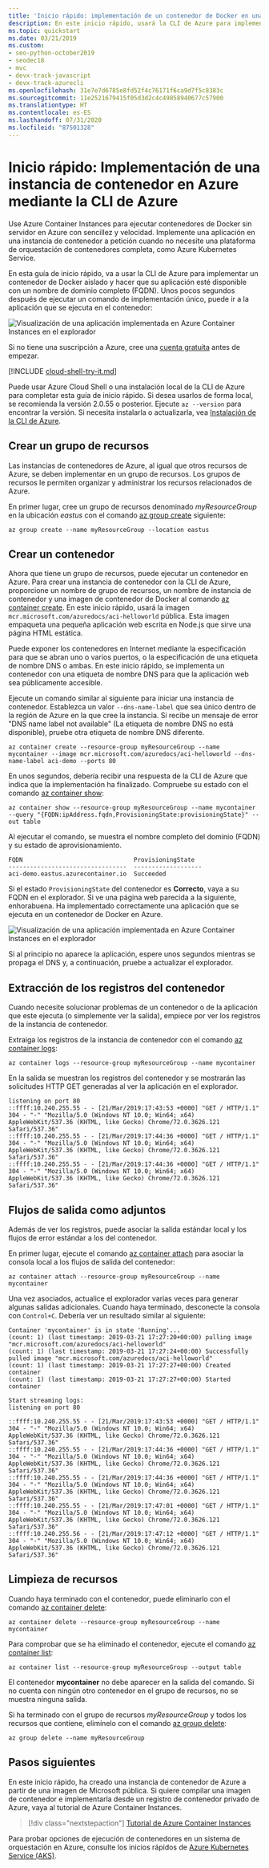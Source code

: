 ```yaml
---
title: 'Inicio rápido: implementación de un contenedor de Docker en una instancia de contenedor (CLI de Azure)'
description: En este inicio rápido, usará la CLI de Azure para implementar rápidamente una aplicación web en contenedores que se ejecuta en una instancia de contenedor aislada de Azure
ms.topic: quickstart
ms.date: 03/21/2019
ms.custom:
- seo-python-october2019
- seodec18
- mvc
- devx-track-javascript
- devx-track-azurecli
ms.openlocfilehash: 31e7e7d6785e8fd52f4c76171f6ca9d7f5c8383c
ms.sourcegitcommit: 11e2521679415f05d3d2c4c49858940677c57900
ms.translationtype: HT
ms.contentlocale: es-ES
ms.lasthandoff: 07/31/2020
ms.locfileid: "87501328"
---
```

# <a name="quickstart-deploy-a-container-instance-in-azure-using-the-azure-cli"></a>Inicio rápido: Implementación de una instancia de contenedor en Azure mediante la CLI de Azure

Use Azure Container Instances para ejecutar contenedores de Docker sin servidor en Azure con sencillez y velocidad. Implemente una aplicación en una instancia de contenedor a petición cuando no necesite una plataforma de orquestación de contenedores completa, como Azure Kubernetes Service.

En esta guía de inicio rápido, va a usar la CLI de Azure para implementar un contenedor de Docker aislado y hacer que su aplicación esté disponible con un nombre de dominio completo (FQDN). Unos pocos segundos después de ejecutar un comando de implementación único, puede ir a la aplicación que se ejecuta en el contenedor:

![Visualización de una aplicación implementada en Azure Container Instances en el explorador][aci-app-browser]

Si no tiene una suscripción a Azure, cree una [cuenta gratuita][azure-account] antes de empezar.

[!INCLUDE [cloud-shell-try-it.md](../../includes/cloud-shell-try-it.md)]

Puede usar Azure Cloud Shell o una instalación local de la CLI de Azure para completar esta guía de inicio rápido. Si desea usarlos de forma local, se recomienda la versión 2.0.55 o posterior. Ejecute `az --version` para encontrar la versión. Si necesita instalarla o actualizarla, vea [Instalación de la CLI de Azure][azure-cli-install].

## <a name="create-a-resource-group"></a>Crear un grupo de recursos

Las instancias de contenedores de Azure, al igual que otros recursos de Azure, se deben implementar en un grupo de recursos. Los grupos de recursos le permiten organizar y administrar los recursos relacionados de Azure.

En primer lugar, cree un grupo de recursos denominado *myResourceGroup* en la ubicación *eastus* con el comando [az group create][az-group-create] siguiente:

```azurecli-interactive
az group create --name myResourceGroup --location eastus
```

## <a name="create-a-container"></a>Crear un contenedor

Ahora que tiene un grupo de recursos, puede ejecutar un contenedor en Azure. Para crear una instancia de contenedor con la CLI de Azure, proporcione un nombre de grupo de recursos, un nombre de instancia de contenedor y una imagen de contenedor de Docker al comando [az container create][az-container-create]. En este inicio rápido, usará la imagen `mcr.microsoft.com/azuredocs/aci-helloworld` pública. Esta imagen empaqueta una pequeña aplicación web escrita en Node.js que sirve una página HTML estática.

Puede exponer los contenedores en Internet mediante la especificación para que se abran uno o varios puertos, o la especificación de una etiqueta de nombre DNS o ambas. En este inicio rápido, se implementa un contenedor con una etiqueta de nombre DNS para que la aplicación web sea públicamente accesible.

Ejecute un comando similar al siguiente para iniciar una instancia de contenedor. Establezca un valor `--dns-name-label` que sea único dentro de la región de Azure en la que cree la instancia. Si recibe un mensaje de error "DNS name label not available" (La etiqueta de nombre DNS no está disponible), pruebe otra etiqueta de nombre DNS diferente.

```azurecli-interactive
az container create --resource-group myResourceGroup --name mycontainer --image mcr.microsoft.com/azuredocs/aci-helloworld --dns-name-label aci-demo --ports 80
```

En unos segundos, debería recibir una respuesta de la CLI de Azure que indica que la implementación ha finalizado. Compruebe su estado con el comando [az container show][az-container-show]:

```azurecli-interactive
az container show --resource-group myResourceGroup --name mycontainer --query "{FQDN:ipAddress.fqdn,ProvisioningState:provisioningState}" --out table
```

Al ejecutar el comando, se muestra el nombre completo del dominio (FQDN) y su estado de aprovisionamiento.

```output
FQDN                               ProvisioningState
---------------------------------  -------------------
aci-demo.eastus.azurecontainer.io  Succeeded
```

Si el estado `ProvisioningState` del contenedor es **Correcto**, vaya a su FQDN en el explorador. Si ve una página web parecida a la siguiente, enhorabuena. Ha implementado correctamente una aplicación que se ejecuta en un contenedor de Docker en Azure.

![Visualización de una aplicación implementada en Azure Container Instances en el explorador][aci-app-browser]

Si al principio no aparece la aplicación, espere unos segundos mientras se propaga el DNS y, a continuación, pruebe a actualizar el explorador.

## <a name="pull-the-container-logs"></a>Extracción de los registros del contenedor

Cuando necesite solucionar problemas de un contenedor o de la aplicación que este ejecuta (o simplemente ver la salida), empiece por ver los registros de la instancia de contenedor.

Extraiga los registros de la instancia de contenedor con el comando [az container logs][az-container-logs]:

```azurecli-interactive
az container logs --resource-group myResourceGroup --name mycontainer
```

En la salida se muestran los registros del contenedor y se mostrarán las solicitudes HTTP GET generadas al ver la aplicación en el explorador.

```output
listening on port 80
::ffff:10.240.255.55 - - [21/Mar/2019:17:43:53 +0000] "GET / HTTP/1.1" 304 - "-" "Mozilla/5.0 (Windows NT 10.0; Win64; x64) AppleWebKit/537.36 (KHTML, like Gecko) Chrome/72.0.3626.121 Safari/537.36"
::ffff:10.240.255.55 - - [21/Mar/2019:17:44:36 +0000] "GET / HTTP/1.1" 304 - "-" "Mozilla/5.0 (Windows NT 10.0; Win64; x64) AppleWebKit/537.36 (KHTML, like Gecko) Chrome/72.0.3626.121 Safari/537.36"
::ffff:10.240.255.55 - - [21/Mar/2019:17:44:36 +0000] "GET / HTTP/1.1" 304 - "-" "Mozilla/5.0 (Windows NT 10.0; Win64; x64) AppleWebKit/537.36 (KHTML, like Gecko) Chrome/72.0.3626.121 Safari/537.36"
```

## <a name="attach-output-streams"></a>Flujos de salida como adjuntos

Además de ver los registros, puede asociar la salida estándar local y los flujos de error estándar a los del contenedor.

En primer lugar, ejecute el comando [az container attach][az-container-attach] para asociar la consola local a los flujos de salida del contenedor:

```azurecli-interactive
az container attach --resource-group myResourceGroup --name mycontainer
```

Una vez asociados, actualice el explorador varias veces para generar algunas salidas adicionales. Cuando haya terminado, desconecte la consola con `Control+C`. Debería ver un resultado similar al siguiente:

```output
Container 'mycontainer' is in state 'Running'...
(count: 1) (last timestamp: 2019-03-21 17:27:20+00:00) pulling image "mcr.microsoft.com/azuredocs/aci-helloworld"
(count: 1) (last timestamp: 2019-03-21 17:27:24+00:00) Successfully pulled image "mcr.microsoft.com/azuredocs/aci-helloworld"
(count: 1) (last timestamp: 2019-03-21 17:27:27+00:00) Created container
(count: 1) (last timestamp: 2019-03-21 17:27:27+00:00) Started container

Start streaming logs:
listening on port 80

::ffff:10.240.255.55 - - [21/Mar/2019:17:43:53 +0000] "GET / HTTP/1.1" 304 - "-" "Mozilla/5.0 (Windows NT 10.0; Win64; x64) AppleWebKit/537.36 (KHTML, like Gecko) Chrome/72.0.3626.121 Safari/537.36"
::ffff:10.240.255.55 - - [21/Mar/2019:17:44:36 +0000] "GET / HTTP/1.1" 304 - "-" "Mozilla/5.0 (Windows NT 10.0; Win64; x64) AppleWebKit/537.36 (KHTML, like Gecko) Chrome/72.0.3626.121 Safari/537.36"
::ffff:10.240.255.55 - - [21/Mar/2019:17:44:36 +0000] "GET / HTTP/1.1" 304 - "-" "Mozilla/5.0 (Windows NT 10.0; Win64; x64) AppleWebKit/537.36 (KHTML, like Gecko) Chrome/72.0.3626.121 Safari/537.36"
::ffff:10.240.255.55 - - [21/Mar/2019:17:47:01 +0000] "GET / HTTP/1.1" 304 - "-" "Mozilla/5.0 (Windows NT 10.0; Win64; x64) AppleWebKit/537.36 (KHTML, like Gecko) Chrome/72.0.3626.121 Safari/537.36"
::ffff:10.240.255.56 - - [21/Mar/2019:17:47:12 +0000] "GET / HTTP/1.1" 304 - "-" "Mozilla/5.0 (Windows NT 10.0; Win64; x64) AppleWebKit/537.36 (KHTML, like Gecko) Chrome/72.0.3626.121 Safari/537.36"
```

## <a name="clean-up-resources"></a>Limpieza de recursos

Cuando haya terminado con el contenedor, puede eliminarlo con el comando [az container delete][az-container-delete]:

```azurecli-interactive
az container delete --resource-group myResourceGroup --name mycontainer
```

Para comprobar que se ha eliminado el contenedor, ejecute el comando [az container list](/cli/azure/container#az-container-list):

```azurecli-interactive
az container list --resource-group myResourceGroup --output table
```

El contenedor **mycontainer** no debe aparecer en la salida del comando. Si no cuenta con ningún otro contenedor en el grupo de recursos, no se muestra ninguna salida.

Si ha terminado con el grupo de recursos *myResourceGroup* y todos los recursos que contiene, elimínelo con el comando [az group delete][az-group-delete]:

```azurecli-interactive
az group delete --name myResourceGroup
```

## <a name="next-steps"></a>Pasos siguientes

En este inicio rápido, ha creado una instancia de contenedor de Azure a partir de una imagen de Microsoft pública. Si quiere compilar una imagen de contenedor e implementarla desde un registro de contenedor privado de Azure, vaya al tutorial de Azure Container Instances.

> [!div class="nextstepaction"]
> [Tutorial de Azure Container Instances](./container-instances-tutorial-prepare-app.md)

Para probar opciones de ejecución de contenedores en un sistema de orquestación en Azure, consulte los inicios rápidos de [Azure Kubernetes Service (AKS)][container-service].

<!-- IMAGES -->
[aci-app-browser]: ./media/container-instances-quickstart/view-an-application-running-in-an-azure-container-instance.png

<!-- LINKS - External -->
[app-github-repo]: https://github.com/Azure-Samples/aci-helloworld.git
[azure-account]: https://azure.microsoft.com/free/
[node-js]: https://nodejs.org

<!-- LINKS - Internal -->
[az-container-attach]: /cli/azure/container#az-container-attach
[az-container-create]: /cli/azure/container#az-container-create
[az-container-delete]: /cli/azure/container#az-container-delete
[az-container-list]: /cli/azure/container#az-container-list
[az-container-logs]: /cli/azure/container#az-container-logs
[az-container-show]: /cli/azure/container#az-container-show
[az-group-create]: /cli/azure/group#az-group-create
[az-group-delete]: /cli/azure/group#az-group-delete
[azure-cli-install]: /cli/azure/install-azure-cli
[container-service]: ../aks/kubernetes-walkthrough.md
